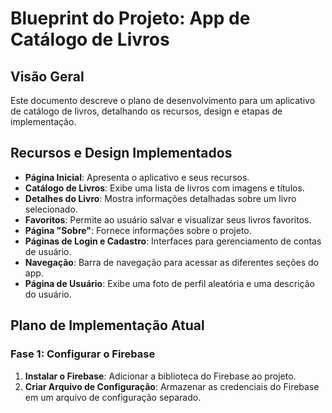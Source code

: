 # Blueprint do Projeto: App de Catálogo de Livros

## Visão Geral

Este documento descreve o plano de desenvolvimento para um aplicativo de catálogo de livros, detalhando os recursos, design e etapas de implementação.

## Recursos e Design Implementados

- **Página Inicial**: Apresenta o aplicativo e seus recursos.
- **Catálogo de Livros**: Exibe uma lista de livros com imagens e títulos.
- **Detalhes do Livro**: Mostra informações detalhadas sobre um livro selecionado.
- **Favoritos**: Permite ao usuário salvar e visualizar seus livros favoritos.
- **Página "Sobre"**: Fornece informações sobre o projeto.
- **Páginas de Login e Cadastro**: Interfaces para gerenciamento de contas de usuário.
- **Navegação**: Barra de navegação para acessar as diferentes seções do app.
- **Página de Usuário**: Exibe uma foto de perfil aleatória e uma descrição do usuário.

## Plano de Implementação Atual

### Fase 1: Configurar o Firebase

1.  **Instalar o Firebase**: Adicionar a biblioteca do Firebase ao projeto.
2.  **Criar Arquivo de Configuração**: Armazenar as credenciais do Firebase em um arquivo de configuração separado.

